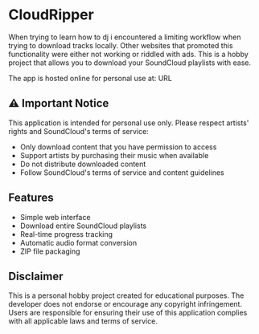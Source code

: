 # CloudRipper
When trying to learn how to dj i encountered a limiting workflow when trying to download tracks locally. Other websites that promoted this functionality were either not working or riddled with ads. This is a hobby project that allows you to download your SoundCloud playlists with ease. 

The app is hosted online for personal use at: URL 

## ⚠️ Important Notice

This application is intended for personal use only. Please respect artists' rights and SoundCloud's terms of service:

- Only download content that you have permission to access
- Support artists by purchasing their music when available
- Do not distribute downloaded content
- Follow SoundCloud's terms of service and content guidelines

## Features

- Simple web interface
- Download entire SoundCloud playlists
- Real-time progress tracking
- Automatic audio format conversion
- ZIP file packaging

## Disclaimer

This is a personal hobby project created for educational purposes. The developer does not endorse or encourage any copyright infringement. Users are responsible for ensuring their use of this application complies with all applicable laws and terms of service.
